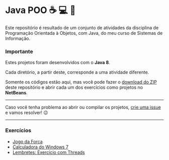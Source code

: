 # Java POO :coffee: :computer: :pencil:

Este repositório é resultado de um conjunto de atividades da disciplina de Programação Orientada à Objetos, com Java, do meu curso de Sistemas de Informação.

### Importante

Estes projetos foram desenvolvidos com o **Java 8**.

Cada diretório, a partir deste, corresponde a uma atividade diferente.

Somente os códigos estão aqui, mas você pode fazer o [download do ZIP](https://github.com/gabsprates/JavaPOO/archive/master.zip) deste repositório e abrir cada um dos exercícios como projetos no **NetBeans**.

---

Caso você tenha problema ao abrir ou compilar os projetos, [crie uma issue](https://github.com/gabsprates/JavaPOO/issues) e vamos resolver! :wink:

---

### Exercícios

* [Jogo da Forca](./JogoDaForca)
* [Calculadora do Windows 7](./CalcWin7)
* [Lembretes: Exercício com Threads](./Lembretes)
